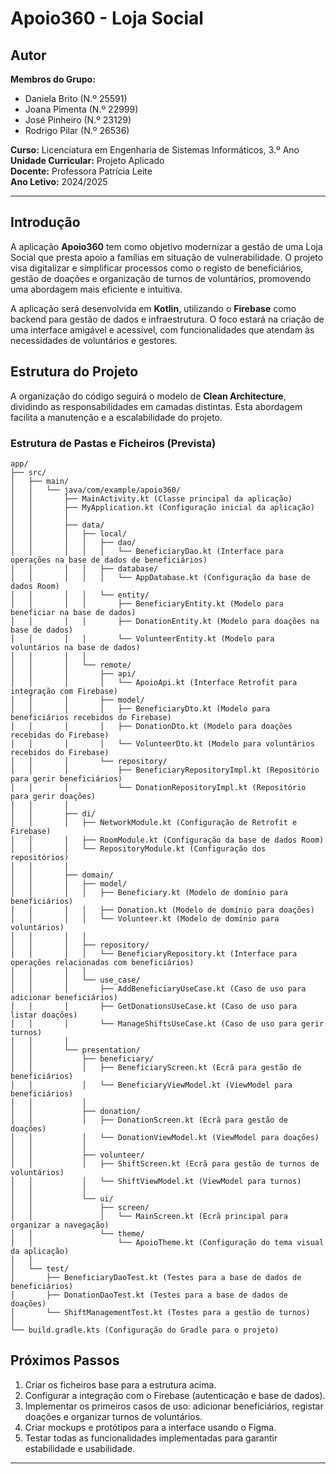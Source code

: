 # Apoio360 - Loja Social

## Autor
**Membros do Grupo:**
- Daniela Brito (N.º 25591)
- Joana Pimenta (N.º 22999)
- José Pinheiro (N.º 23129)
- Rodrigo Pilar (N.º 26536)

**Curso:** Licenciatura em Engenharia de Sistemas Informáticos, 3.º Ano  
**Unidade Curricular:** Projeto Aplicado  
**Docente:** Professora Patrícia Leite  
**Ano Letivo:** 2024/2025  

---

## Introdução
A aplicação **Apoio360** tem como objetivo modernizar a gestão de uma Loja Social que presta apoio a famílias em situação de vulnerabilidade. O projeto visa digitalizar e simplificar processos como o registo de beneficiários, gestão de doações e organização de turnos de voluntários, promovendo uma abordagem mais eficiente e intuitiva.

A aplicação será desenvolvida em **Kotlin**, utilizando o **Firebase** como backend para gestão de dados e infraestrutura. O foco estará na criação de uma interface amigável e acessível, com funcionalidades que atendam às necessidades de voluntários e gestores.

## Estrutura do Projeto
A organização do código seguirá o modelo de **Clean Architecture**, dividindo as responsabilidades em camadas distintas. Esta abordagem facilita a manutenção e a escalabilidade do projeto.

### Estrutura de Pastas e Ficheiros (Prevista)
```
app/
├── src/
│   ├── main/
│   │   └── java/com/example/apoio360/
│   │       ├── MainActivity.kt (Classe principal da aplicação)
│   │       ├── MyApplication.kt (Configuração inicial da aplicação)
│   │       │
│   │       ├── data/ 
│   │       │   ├── local/
│   │       │   │   ├── dao/
│   │       │   │   │   └── BeneficiaryDao.kt (Interface para operações na base de dados de beneficiários)
│   │       │   │   ├── database/
│   │       │   │   │   └── AppDatabase.kt (Configuração da base de dados Room)
│   │       │   │   └── entity/
│   │       │   │       ├── BeneficiaryEntity.kt (Modelo para beneficiar na base de dados)
│   │       │   │       ├── DonationEntity.kt (Modelo para doações na base de dados)
│   │       │   │       └── VolunteerEntity.kt (Modelo para voluntários na base de dados)
│   │       │   │
│   │       │   └── remote/
│   │       │       ├── api/
│   │       │       │   └── ApoioApi.kt (Interface Retrofit para integração com Firebase)
│   │       │       ├── model/
│   │       │       │   ├── BeneficiaryDto.kt (Modelo para beneficiários recebidos do Firebase)
│   │       │       │   ├── DonationDto.kt (Modelo para doações recebidas do Firebase)
│   │       │       │   └── VolunteerDto.kt (Modelo para voluntários recebidos do Firebase)
│   │       │       └── repository/
│   │       │           ├── BeneficiaryRepositoryImpl.kt (Repositório para gerir beneficiários)
│   │       │           └── DonationRepositoryImpl.kt (Repositório para gerir doações)
│   │       │
│   │       ├── di/
│   │       │   ├── NetworkModule.kt (Configuração de Retrofit e Firebase)
│   │       │   ├── RoomModule.kt (Configuração da base de dados Room)
│   │       │   └── RepositoryModule.kt (Configuração dos repositórios)
│   │       │
│   │       ├── domain/
│   │       │   ├── model/
│   │       │   │   ├── Beneficiary.kt (Modelo de domínio para beneficiários)
│   │       │   │   ├── Donation.kt (Modelo de domínio para doações)
│   │       │   │   └── Volunteer.kt (Modelo de domínio para voluntários)
│   │       │   │
│   │       │   ├── repository/
│   │       │   │   └── BeneficiaryRepository.kt (Interface para operações relacionadas com beneficiários)
│   │       │   │
│   │       │   └── use_case/
│   │       │       ├── AddBeneficiaryUseCase.kt (Caso de uso para adicionar beneficiários)
│   │       │       ├── GetDonationsUseCase.kt (Caso de uso para listar doações)
│   │       │       └── ManageShiftsUseCase.kt (Caso de uso para gerir turnos)
│   │       │
│   │       └── presentation/
│   │           ├── beneficiary/
│   │           │   ├── BeneficiaryScreen.kt (Ecrã para gestão de beneficiários)
│   │           │   └── BeneficiaryViewModel.kt (ViewModel para beneficiários)
│   │           │
│   │           ├── donation/
│   │           │   ├── DonationScreen.kt (Ecrã para gestão de doações)
│   │           │   └── DonationViewModel.kt (ViewModel para doações)
│   │           │
│   │           ├── volunteer/
│   │           │   ├── ShiftScreen.kt (Ecrã para gestão de turnos de voluntários)
│   │           │   └── ShiftViewModel.kt (ViewModel para turnos)
│   │           │
│   │           └── ui/
│   │               ├── screen/
│   │               │   └── MainScreen.kt (Ecrã principal para organizar a navegação)
│   │               └── theme/
│   │                   └── ApoioTheme.kt (Configuração do tema visual da aplicação)
│   │
│   └── test/
│       ├── BeneficiaryDaoTest.kt (Testes para a base de dados de beneficiários)
│       ├── DonationDaoTest.kt (Testes para a base de dados de doações)
│       └── ShiftManagementTest.kt (Testes para a gestão de turnos)
│
└── build.gradle.kts (Configuração do Gradle para o projeto)
```

## Próximos Passos
1. Criar os ficheiros base para a estrutura acima.
2. Configurar a integração com o Firebase (autenticação e base de dados).
3. Implementar os primeiros casos de uso: adicionar beneficiários, registar doações e organizar turnos de voluntários.
4. Criar mockups e protótipos para a interface usando o Figma.
5. Testar todas as funcionalidades implementadas para garantir estabilidade e usabilidade.

---

